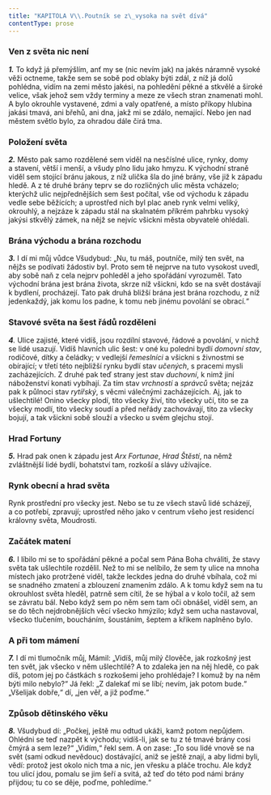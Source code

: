 ```yaml
---
title: "KAPITOLA V\\.Poutník se z\_vysoka na svět dívá"
contentType: prose
---
```


### Ven z světa nic není

**_1._** To když já přemýšlím, anť my se (nic nevím jak) na jakés náramně vysoké věži octneme, takže sem se sobě pod oblaky býti zdál, z níž já dolů pohlédna, vidím na zemi město jakési, na pohledění pěkné a stkvělé a široké velice, však jehož sem vždy terminy a meze ze všech stran znamenati mohl. A bylo okrouhle vystavené, zdmi a valy opatřené, a místo příkopy hlubina jakási tmavá, ani břehů, ani dna, jakž mi se zdálo, nemající. Nebo jen nad městem světlo bylo, za ohradou dále čirá tma.

### Položení světa

**_2._** Město pak samo rozdělené sem viděl na nesčíslné ulice, rynky, domy a stavení, větší i menší, a všudy plno lidu jako hmyzu. K východní straně viděl sem stojící bránu jakous, z níž ulička šla do jiné brány, vše již k západu hledě. A z té druhé brány teprv se do rozličných ulic města vcházelo; kterýchž ulic nejpřednějších sem šest počítal, vše od východu k západu vedle sebe běžících; a uprostřed nich byl plac aneb rynk velmi veliký, okrouhlý, a nejzáze k západu stál na skalnatém příkrém pahrbku vysoký jakýsi stkvělý zámek, na nějž se nejvíc všickni města obyvatelé ohlédali.

### Brána východu a brána rozchodu

**_3._** I dí mi můj vůdce Všudybud: „Nu, tu máš, poutníče, milý ten svět, na nějžs se podívati žádostiv byl. Proto sem tě nejprve na tuto vysokost uvedl, aby sobě naň z cela nejprv pohleděl a jeho spořádání vyrozuměl. Tato východní brána jest brána života, skrze níž všickni, kdo se na svět dostávají k bydlení, procházejí. Tato pak druhá bližší brána jest brána rozchodu, z níž jedenkaždý, jak komu los padne, k tomu neb jinému povolání se obrací.“

### Stavové světa na šest řádů rozděleni

**_4_**_._ Ulice zajisté, které vidíš, jsou rozdílní stavové, řádové a povolání, v nichž se lidé usazují. Vidíš hlavních ulic šest: v oné ku poledni bydlí _domovní stav_, rodičové, dítky a čeládky; v vedlejší _řemeslníci_ a všickni s živnostmi se obírající; v třetí této nejbližší rynku bydlí stav _učených_, s pracemi mysli zacházejících. Z druhé pak teď strany jest stav _duchovní_, k nimž jiní náboženství konati vybíhají. Za tím stav _vrchností_ a _správců_ světa; nejzáz pak k půlnoci stav _rytířský_, s věcmi válečnými zacházejících. Aj, jak to ušlechtilé! Onino všecky plodí, tito všecky živí, tito všecky učí, tito se za všecky modlí, tito všecky soudí a před neřády zachovávají, tito za všecky bojují, a tak všickni sobě slouží a všecko u svém glejchu stojí.

### Hrad Fortuny

**_5._** Hrad pak onen k západu jest _Arx Fortunae_, _Hrad Štěstí_, na němž zvláštnější lidé bydlí, bohatství tam, rozkoší a slávy užívajíce.

### Rynk obecní a hrad světa

Rynk prostřední pro všecky jest. Nebo se tu ze všech stavů lidé scházejí, a co potřebí, zpravují; uprostřed něho jako v centrum všeho jest residencí královny světa, Moudrosti.

### Začátek matení

**_6._** I líbilo mi se to spořádání pěkné a počal sem Pána Boha chváliti, že stavy světa tak ušlechtile rozdělil. Než to mi se nelíbilo, že sem ty ulice na mnoha místech jako protržené viděl, takže leckdes jedna do druhé vbíhala, což mi se snadného zmatení a zblouzení znamením zdálo. A k tomu když sem na tu okrouhlost světa hleděl, patrně sem cítil, že se hýbal a v kolo točil, až sem se závratu bál. Nebo když sem po něm sem tam oči obnášel, viděl sem, an se do těch nejdrobnějších věcí všecko hmýzilo; když sem ucha nastavoval, všecko tlučením, boucháním, šoustáním, šeptem a křikem naplněno bylo.

### A při tom mámení

**_7._** I dí mi tlumočník můj, Mámil: „Vidíš, můj milý člověče, jak rozkošný jest ten svět, jak všecko v něm ušlechtilé? A to zdaleka jen na něj hledě, co pak díš, potom jej po částkách s rozkošemi jeho prohlédaje? I komuž by na něm býti milo nebylo?“ Já řekl: „Z dalekať mi se líbí; nevím, jak potom bude.“ „Všelijak dobře,“ dí, „jen věř, a již poďme.“

### Způsob dětinského věku

**_8._** Všudybud dí: „Počkej, ještě mu odtud ukáži, kamž potom nepůjdem. Ohlédni se teď nazpět k východu; vidíš-li, jak se tu z té tmavé brány cosi čmýrá a sem leze?“ „Vidím,“ řekl sem. A on zase: „To sou lidé vnově se na svět (sami odkud nevědouc) dostávající, aniž se ještě znají, a aby lidmi byli, vědí: protož jest okolo nich tma a nic, jen vřesku a pláče trochu. Ale když tou ulicí jdou, pomalu se jim šeří a svitá, až teď do této pod námi brány přijdou; tu co se děje, poďme, pohledíme.“
